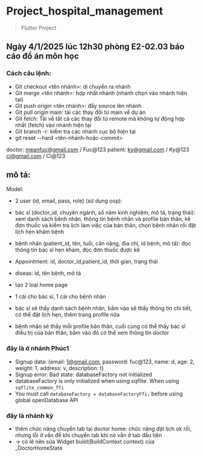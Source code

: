 # Project_hospital_management
>Flutter Project

## Ngày 4/1/2025 lúc 12h30 phòng E2-02.03 báo cáo đồ án môn học

### Cách câu lệnh:
- Git checkout <tên nhánh>: di chuyển ra nhánh 
- Git merge <tên nhánh>: hợp nhất nhánh (nhánh chọn vào nhánh hiện tại)
- Git push origin <tên nhánh>: đẩy source lên nhánh 
- Git pull origin main: tải các thay đổi từ main về dự án
- Git fetch: Tải về tất cả các thay đổi từ remote mà không tự động hợp nhất (fetch) vào nhánh hiện tại
- Git branch -r: kiểm tra các nhánh cục bộ hiện tại
- git reset --hard <tên-nhánh-hoặc-commit>


doctor: meanfuc@gmail.com / Fuc@123
patient:    ky@gmail.com / Ky@123
            ci@gmail.com / Ci@123

## mô tả:
Model:
- 2 user (id, email, pass, role) (sử dụng oop):
- bác sĩ (doctor_id, chuyên ngành, số năm kinh nghiệm, mô tả, trạng thái): xem danh sách bệnh nhân, thông tin bệnh nhân và profile bản thân, kê đơn thuốc và kiểm tra lịch làm việc của bản thân, chọn bệnh nhân rồi đặt lịch hẹn khám bệnh
- bệnh nhân (patient_id, tên, tuổi, cân nặng, địa chỉ, id bệnh, mô tả): đọc thông tin bác sĩ hẹn khám, đọc đơn thuốc được kê
- Appointment: id, doctor_id,patient_id, thời gian, trạng thái
- diseas: id, tên bệnh, mô tả

- tạo 2 loại home page
- 1 cái cho bác sĩ, 1 cái cho bệnh nhân
- bác sĩ sẽ thấy danh sách bệnh nhân, bấm vào sẽ thấy thông tin chi tiết, có thể đặt lịch hẹn, thêm trang profile nữa
- bệnh nhân sẽ thấy mỗi profile bản thân, cuối cùng có thể thấy bác sĩ điều trị của bản thân, bấm vào đó có thể xem thông tin doctor

### đây là ở nhánh Phúc1

- Signup data: {email: 1@gmail.com, password: fuc@123, name: d, age: 2, weight: 1, address: v, description: t}
- Signup error: Bad state: databaseFactory not initialized
- databaseFactory is only initialized when using sqflite. When using `sqflite_common_ffi`
- You must call `databaseFactory = databaseFactoryFfi;` before using global openDatabase API

### đây là nhánh kỳ
- thêm chức năng chuyển tab tại doctor home: chức năng đặt lịch ok rồi, nhưng lỗi ở vấn đề khi chuyển tab khi nó vẫn ở tab đầu tiên
- -> có lẽ nên sửa Widget build(BuildContext context) của _DoctorHomeState